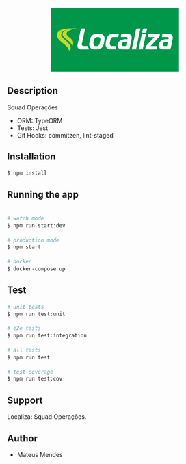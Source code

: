 <p align="center">
  <a target="blank"><img src="./assets/images/logo-localiza.png" width="300" alt="Localiza Logo" /></a>
</p>

## Description

Squad Operações
  - ORM: TypeORM
  - Tests: Jest
  - Git Hooks: commitzen, lint-staged


## Installation

```bash
$ npm install
```

## Running the app

```bash

# watch mode
$ npm run start:dev

# production mode
$ npm start

# docker
$ docker-compose up
```

## Test

```bash
# unit tests
$ npm run test:unit

# e2e tests
$ npm run test:integration

# all tests
$ npm run test

# test coverage
$ npm run test:cov
```

## Support

Localiza: Squad Operações.

## Author

- Mateus Mendes


